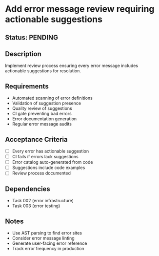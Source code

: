 # Add error message review requiring actionable suggestions

## Status: PENDING

## Description
Implement review process ensuring every error message includes actionable suggestions for resolution.

## Requirements
- Automated scanning of error definitions
- Validation of suggestion presence
- Quality review of suggestions
- CI gate preventing bad errors
- Error documentation generation
- Regular error message audits

## Acceptance Criteria
- [ ] Every error has actionable suggestion
- [ ] CI fails if errors lack suggestions
- [ ] Error catalog auto-generated from code
- [ ] Suggestions include code examples
- [ ] Review process documented

## Dependencies
- Task 002 (error infrastructure)
- Task 003 (error testing)

## Notes
- Use AST parsing to find error sites
- Consider error message linting
- Generate user-facing error reference
- Track error frequency in production